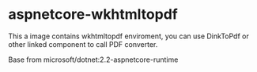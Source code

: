 # aspnetcore-wkhtmltopdf
This a image contains wkhtmltopdf enviroment, you can use DinkToPdf or other linked component to call PDF converter.

Base from microsoft/dotnet:2.2-aspnetcore-runtime
